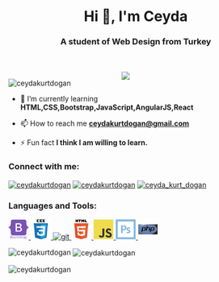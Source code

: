 <h1 align="center" >Hi 👋, I'm Ceyda</h1>
<h3 align="center">A student of Web Design from Turkey</h3>

<br/>
<br/>
<img align="right" width="280" src="https://camo.githubusercontent.com/6f5e3ead776bc722fbfc3da2c8b1454a7a5f27a07b34c0ced075f90a6c25a3be/68747470733a2f2f6d69726f2e6d656469756d2e636f6d2f6d61782f313630302f302a4b32574c4d5445784c79696461374f522e676966">

<p align="left"> <img src="https://komarev.com/ghpvc/?username=ceydakurtdogan&label=Profile%20views&color=0e75b6&style=flat" alt="ceydakurtdogan" /> </p>

- 🌱 I’m currently learning **HTML,CSS,Bootstrap,JavaScript,AngularJS,React**

- 📫 How to reach me **ceydakurtdogan@gmail.com**

- ⚡ Fun fact **I think I am willing to learn.**

<h3 align="left">Connect with me:</h3>
<p align="left">
<a href="https://linkedin.com/in/ceydakurtdogan" target="blank"><img align="center" src="https://raw.githubusercontent.com/rahuldkjain/github-profile-readme-generator/master/src/images/icons/Social/linked-in-alt.svg" alt="ceydakurtdogan" height="30" width="40" /></a>
<a href="https://instagram.com/ceydakurtdogan" target="blank"><img align="center" src="https://raw.githubusercontent.com/rahuldkjain/github-profile-readme-generator/master/src/images/icons/Social/instagram.svg" alt="ceydakurtdogan" height="30" width="40" /></a>
<a href="https://www.hackerrank.com/ceyda_kurt_dogan" target="blank"><img align="center" src="https://raw.githubusercontent.com/rahuldkjain/github-profile-readme-generator/master/src/images/icons/Social/hackerrank.svg" alt="ceyda_kurt_dogan" height="30" width="40" /></a>
</p>

<h3 align="left">Languages and Tools:</h3>
<p align="left"> <a href="https://getbootstrap.com" target="_blank" rel="noreferrer"> <img src="https://raw.githubusercontent.com/devicons/devicon/master/icons/bootstrap/bootstrap-plain-wordmark.svg" alt="bootstrap" width="40" height="40"/> </a> <a href="https://www.w3schools.com/css/" target="_blank" rel="noreferrer"> <img src="https://raw.githubusercontent.com/devicons/devicon/master/icons/css3/css3-original-wordmark.svg" alt="css3" width="40" height="40"/> </a> <a href="https://git-scm.com/" target="_blank" rel="noreferrer"> <img src="https://www.vectorlogo.zone/logos/git-scm/git-scm-icon.svg" alt="git" width="40" height="40"/> </a> <a href="https://www.w3.org/html/" target="_blank" rel="noreferrer"> <img src="https://raw.githubusercontent.com/devicons/devicon/master/icons/html5/html5-original-wordmark.svg" alt="html5" width="40" height="40"/> </a> <a href="https://developer.mozilla.org/en-US/docs/Web/JavaScript" target="_blank" rel="noreferrer"> <img src="https://raw.githubusercontent.com/devicons/devicon/master/icons/javascript/javascript-original.svg" alt="javascript" width="40" height="40"/> </a> <a href="https://www.photoshop.com/en" target="_blank" rel="noreferrer"> <img src="https://raw.githubusercontent.com/devicons/devicon/master/icons/photoshop/photoshop-line.svg" alt="photoshop" width="40" height="40"/> </a> <a href="https://www.php.net" target="_blank" rel="noreferrer"> <img src="https://raw.githubusercontent.com/devicons/devicon/master/icons/php/php-original.svg" alt="php" width="40" height="40"/> </a> </p>

<p><img align="left" src="https://github-readme-stats.vercel.app/api/top-langs?username=ceydakurtdogan&show_icons=true&locale=en&layout=compact" alt="ceydakurtdogan" /></p>

<p>&nbsp;<img align="center" src="https://github-readme-stats.vercel.app/api?username=ceydakurtdogan&show_icons=true&locale=en" alt="ceydakurtdogan" /></p>

<p><img align="center" src="https://github-readme-streak-stats.herokuapp.com/?user=ceydakurtdogan&" alt="ceydakurtdogan" /></p>
